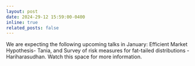 ```yaml
---
layout: post
date: 2024-29-12 15:59:00-0400
inline: true
related_posts: false
---
```


We are expecting the following upcoming talks in January:
Efficient Market Hypothesis- Tania, and Survey of risk measures for fat-tailed distributions - Hariharasudhan. Watch this space for more information.
